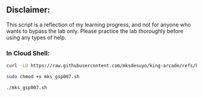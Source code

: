 ## Disclaimer:

This script is a reflection of my learning progress, and not for anyone who wants to bypass the lab only. Please practice the lab thoroughly before using any types of help.

### In Cloud Shell:

```bash
curl -LO https://raw.githubusercontent.com/mksdesuyo/king-arcade/refs/heads/main/Set%20Up%20Network%20and%20Application%20Load%20Balancers%20%7C%20GSP%20007/mks_gsp007.sh

sudo chmod +x mks_gsp007.sh

./mks_gsp007.sh
```